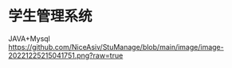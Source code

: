 # 学生管理系统
JAVA+Mysql
https://github.com/NiceAsiv/StuManage/blob/main/image/image-20221225215041751.png?raw=true
